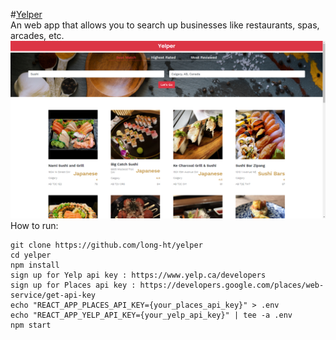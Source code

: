 #[Yelper](http://yelper1945.herokuapp.com/)  
An web app that allows you to search up businesses like restaurants, spas, arcades, etc.
![Demo](demo/Demo.png?raw=true)
How to run:
```
git clone https://github.com/long-ht/yelper  
cd yelper  
npm install  
sign up for Yelp api key : https://www.yelp.ca/developers  
sign up for Places api key : https://developers.google.com/places/web-service/get-api-key  
echo "REACT_APP_PLACES_API_KEY={your_places_api_key}" > .env  
echo "REACT_APP_YELP_API_KEY={your_yelp_api_key}" | tee -a .env  
npm start  
```